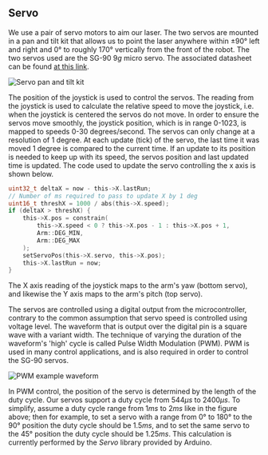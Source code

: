 ## Servo

[pwm]: https://i.imgur.com/QWYOqPr.png "Pulse width modulation"
[arm]: https://i.imgur.com/3WnlKf7.jpg "Servo pan and tilt kit"

We use a pair of servo motors to aim our laser. The two servos are mounted in a pan and tilt kit that allows us to point the laser anywhere within $\pm 90°$ left and right and $0°$ to roughly $170°$ vertically from the front of the robot. The two servos used are the SG-90 $9g$ micro servo. The associated datasheet can be found [at this link](https://www.heinpragt.com/techniek/robotica/images/SG90Servo.pdf).

![Servo pan and tilt kit][arm]

The position of the joystick is used to control the servos. The reading from the joystick is used to calculate the relative speed to move the joystick, i.e. when the joystick is centered the servos do not move. In order to ensure the servos move smoothly, the joystick position, which is in range 0-1023, is mapped to speeds 0-30 degrees/second. The servos can only change at a resolution of 1 degree. At each update (tick) of the servo, the last time it was moved 1 degree is compared to the current time. If an update to its position is needed to keep up with its speed, the servos position and last updated time is updated. The code used to update the servo controlling the x axis is shown below.

```c
uint32_t deltaX = now - this->X.lastRun;
// Number of ms required to pass to update X by 1 deg
uint16_t threshX = 1000 / abs(this->X.speed);
if (deltaX > threshX) {
    this->X.pos = constrain(
        this->X.speed < 0 ? this->X.pos - 1 : this->X.pos + 1,
        Arm::DEG_MIN,
        Arm::DEG_MAX
    );
    setServoPos(this->X.servo, this->X.pos);
    this->X.lastRun = now;
}
```

The X axis reading of the joystick maps to the arm's yaw (bottom servo), and likewise the Y axis maps to the arm's pitch (top servo).

The servos are controlled using a digital output from the microcontroller, contrary to the  common assumption that servo speed is controlled using voltage level. The waveform that is output over the digital pin is a square wave with a variant width. The technique of varying the duration of the waveform's 'high' cycle is called Pulse Width Modulation (PWM). PWM is used in many control applications, and is also required in order to control the SG-90 servos.

![PWM example waveform][pwm]

In PWM control, the position of the servo is determined by the length of the duty cycle. Our servos support a duty cycle from $544\mu s$ to $2400\mu s$. To simplify, assume a duty cycle range from $1ms$ to $2ms$ like in the figure above; then for example, to set a servo with a range from $0°$ to $180°$ to the $90°$ position the duty cycle should be $1.5ms$, and to set the same servo to the $45°$ position the duty cycle should be $1.25ms$. This calculation is currently performed by the *Servo* library provided by Arduino.
